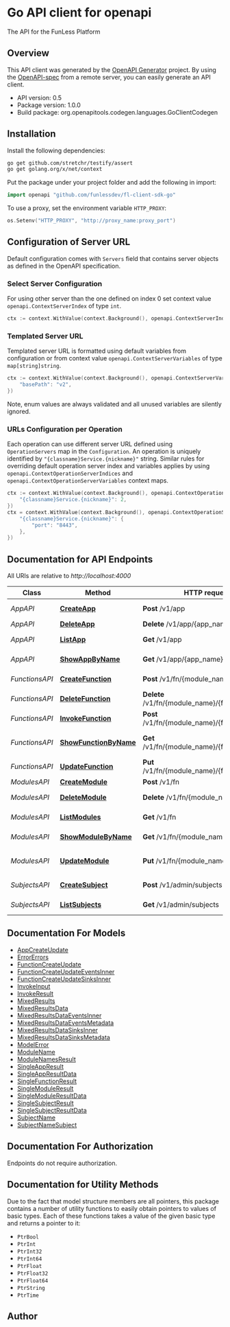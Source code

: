 # Go API client for openapi

The API for the FunLess Platform

## Overview
This API client was generated by the [OpenAPI Generator](https://openapi-generator.tech) project.  By using the [OpenAPI-spec](https://www.openapis.org/) from a remote server, you can easily generate an API client.

- API version: 0.5
- Package version: 1.0.0
- Build package: org.openapitools.codegen.languages.GoClientCodegen

## Installation

Install the following dependencies:

```sh
go get github.com/stretchr/testify/assert
go get golang.org/x/net/context
```

Put the package under your project folder and add the following in import:

```go
import openapi "github.com/funlessdev/fl-client-sdk-go"
```

To use a proxy, set the environment variable `HTTP_PROXY`:

```go
os.Setenv("HTTP_PROXY", "http://proxy_name:proxy_port")
```

## Configuration of Server URL

Default configuration comes with `Servers` field that contains server objects as defined in the OpenAPI specification.

### Select Server Configuration

For using other server than the one defined on index 0 set context value `openapi.ContextServerIndex` of type `int`.

```go
ctx := context.WithValue(context.Background(), openapi.ContextServerIndex, 1)
```

### Templated Server URL

Templated server URL is formatted using default variables from configuration or from context value `openapi.ContextServerVariables` of type `map[string]string`.

```go
ctx := context.WithValue(context.Background(), openapi.ContextServerVariables, map[string]string{
	"basePath": "v2",
})
```

Note, enum values are always validated and all unused variables are silently ignored.

### URLs Configuration per Operation

Each operation can use different server URL defined using `OperationServers` map in the `Configuration`.
An operation is uniquely identified by `"{classname}Service.{nickname}"` string.
Similar rules for overriding default operation server index and variables applies by using `openapi.ContextOperationServerIndices` and `openapi.ContextOperationServerVariables` context maps.

```go
ctx := context.WithValue(context.Background(), openapi.ContextOperationServerIndices, map[string]int{
	"{classname}Service.{nickname}": 2,
})
ctx = context.WithValue(context.Background(), openapi.ContextOperationServerVariables, map[string]map[string]string{
	"{classname}Service.{nickname}": {
		"port": "8443",
	},
})
```

## Documentation for API Endpoints

All URIs are relative to *http://localhost:4000*

Class | Method | HTTP request | Description
------------ | ------------- | ------------- | -------------
*AppAPI* | [**CreateApp**](docs/AppAPI.md#createapp) | **Post** /v1/app | Create new APP script
*AppAPI* | [**DeleteApp**](docs/AppAPI.md#deleteapp) | **Delete** /v1/app/{app_name} | Delete APP
*AppAPI* | [**ListApp**](docs/AppAPI.md#listapp) | **Get** /v1/app | List current APP scripts
*AppAPI* | [**ShowAppByName**](docs/AppAPI.md#showappbyname) | **Get** /v1/app/{app_name} | Show APP info
*FunctionsAPI* | [**CreateFunction**](docs/FunctionsAPI.md#createfunction) | **Post** /v1/fn/{module_name} | Create new function
*FunctionsAPI* | [**DeleteFunction**](docs/FunctionsAPI.md#deletefunction) | **Delete** /v1/fn/{module_name}/{function_name} | Delete function
*FunctionsAPI* | [**InvokeFunction**](docs/FunctionsAPI.md#invokefunction) | **Post** /v1/fn/{module_name}/{function_name} | Invoke function
*FunctionsAPI* | [**ShowFunctionByName**](docs/FunctionsAPI.md#showfunctionbyname) | **Get** /v1/fn/{module_name}/{function_name} | Show function info
*FunctionsAPI* | [**UpdateFunction**](docs/FunctionsAPI.md#updatefunction) | **Put** /v1/fn/{module_name}/{function_name} | Update function
*ModulesAPI* | [**CreateModule**](docs/ModulesAPI.md#createmodule) | **Post** /v1/fn | Create
*ModulesAPI* | [**DeleteModule**](docs/ModulesAPI.md#deletemodule) | **Delete** /v1/fn/{module_name} | Delete module
*ModulesAPI* | [**ListModules**](docs/ModulesAPI.md#listmodules) | **Get** /v1/fn | List modules
*ModulesAPI* | [**ShowModuleByName**](docs/ModulesAPI.md#showmodulebyname) | **Get** /v1/fn/{module_name} | Show module info
*ModulesAPI* | [**UpdateModule**](docs/ModulesAPI.md#updatemodule) | **Put** /v1/fn/{module_name} | Update module name
*SubjectsAPI* | [**CreateSubject**](docs/SubjectsAPI.md#createsubject) | **Post** /v1/admin/subjects | Create subject
*SubjectsAPI* | [**ListSubjects**](docs/SubjectsAPI.md#listsubjects) | **Get** /v1/admin/subjects | List all subjects


## Documentation For Models

 - [AppCreateUpdate](docs/AppCreateUpdate.md)
 - [ErrorErrors](docs/ErrorErrors.md)
 - [FunctionCreateUpdate](docs/FunctionCreateUpdate.md)
 - [FunctionCreateUpdateEventsInner](docs/FunctionCreateUpdateEventsInner.md)
 - [FunctionCreateUpdateSinksInner](docs/FunctionCreateUpdateSinksInner.md)
 - [InvokeInput](docs/InvokeInput.md)
 - [InvokeResult](docs/InvokeResult.md)
 - [MixedResults](docs/MixedResults.md)
 - [MixedResultsData](docs/MixedResultsData.md)
 - [MixedResultsDataEventsInner](docs/MixedResultsDataEventsInner.md)
 - [MixedResultsDataEventsMetadata](docs/MixedResultsDataEventsMetadata.md)
 - [MixedResultsDataSinksInner](docs/MixedResultsDataSinksInner.md)
 - [MixedResultsDataSinksMetadata](docs/MixedResultsDataSinksMetadata.md)
 - [ModelError](docs/ModelError.md)
 - [ModuleName](docs/ModuleName.md)
 - [ModuleNamesResult](docs/ModuleNamesResult.md)
 - [SingleAppResult](docs/SingleAppResult.md)
 - [SingleAppResultData](docs/SingleAppResultData.md)
 - [SingleFunctionResult](docs/SingleFunctionResult.md)
 - [SingleModuleResult](docs/SingleModuleResult.md)
 - [SingleModuleResultData](docs/SingleModuleResultData.md)
 - [SingleSubjectResult](docs/SingleSubjectResult.md)
 - [SingleSubjectResultData](docs/SingleSubjectResultData.md)
 - [SubjectName](docs/SubjectName.md)
 - [SubjectNameSubject](docs/SubjectNameSubject.md)


## Documentation For Authorization

Endpoints do not require authorization.


## Documentation for Utility Methods

Due to the fact that model structure members are all pointers, this package contains
a number of utility functions to easily obtain pointers to values of basic types.
Each of these functions takes a value of the given basic type and returns a pointer to it:

* `PtrBool`
* `PtrInt`
* `PtrInt32`
* `PtrInt64`
* `PtrFloat`
* `PtrFloat32`
* `PtrFloat64`
* `PtrString`
* `PtrTime`

## Author



